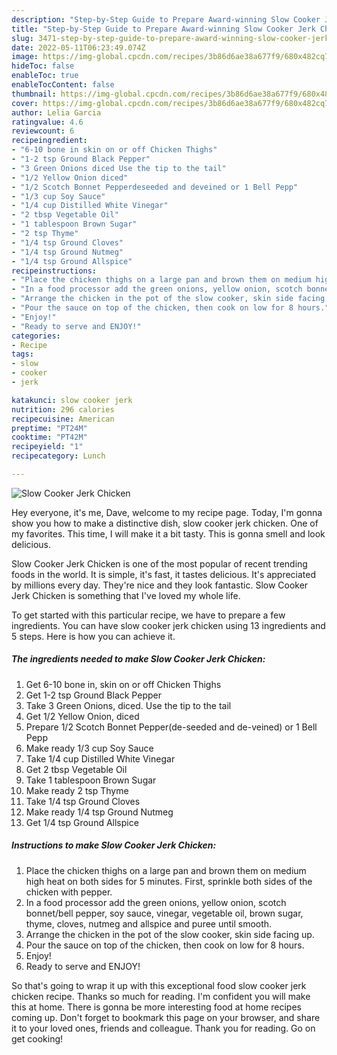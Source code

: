 ```yaml
---
description: "Step-by-Step Guide to Prepare Award-winning Slow Cooker Jerk Chicken"
title: "Step-by-Step Guide to Prepare Award-winning Slow Cooker Jerk Chicken"
slug: 3471-step-by-step-guide-to-prepare-award-winning-slow-cooker-jerk-chicken
date: 2022-05-11T06:23:49.074Z
image: https://img-global.cpcdn.com/recipes/3b86d6ae38a677f9/680x482cq70/slow-cooker-jerk-chicken-recipe-main-photo.jpg
hideToc: false
enableToc: true
enableTocContent: false
thumbnail: https://img-global.cpcdn.com/recipes/3b86d6ae38a677f9/680x482cq70/slow-cooker-jerk-chicken-recipe-main-photo.jpg
cover: https://img-global.cpcdn.com/recipes/3b86d6ae38a677f9/680x482cq70/slow-cooker-jerk-chicken-recipe-main-photo.jpg
author: Lelia Garcia
ratingvalue: 4.6
reviewcount: 6
recipeingredient:
- "6-10 bone in skin on or off Chicken Thighs"
- "1-2 tsp Ground Black Pepper"
- "3 Green Onions diced Use the tip to the tail"
- "1/2 Yellow Onion diced"
- "1/2 Scotch Bonnet Pepperdeseeded and deveined or 1 Bell Pepp"
- "1/3 cup Soy Sauce"
- "1/4 cup Distilled White Vinegar"
- "2 tbsp Vegetable Oil"
- "1 tablespoon Brown Sugar"
- "2 tsp Thyme"
- "1/4 tsp Ground Cloves"
- "1/4 tsp Ground Nutmeg"
- "1/4 tsp Ground Allspice"
recipeinstructions:
- "Place the chicken thighs on a large pan and brown them on medium high heat on both sides for 5 minutes. First, sprinkle both sides of the chicken with pepper."
- "In a food processor add the green onions, yellow onion, scotch bonnet/bell pepper, soy sauce, vinegar, vegetable oil, brown sugar, thyme, cloves, nutmeg and allspice and puree until smooth."
- "Arrange the chicken in the pot of the slow cooker, skin side facing up."
- "Pour the sauce on top of the chicken, then cook on low for 8 hours."
- "Enjoy!"
- "Ready to serve and ENJOY!"
categories:
- Recipe
tags:
- slow
- cooker
- jerk

katakunci: slow cooker jerk 
nutrition: 296 calories
recipecuisine: American
preptime: "PT24M"
cooktime: "PT42M"
recipeyield: "1"
recipecategory: Lunch

---
```



![Slow Cooker Jerk Chicken](https://img-global.cpcdn.com/recipes/3b86d6ae38a677f9/680x482cq70/slow-cooker-jerk-chicken-recipe-main-photo.jpg)

Hey everyone, it's me, Dave, welcome to my recipe page. Today, I'm gonna show you how to make a distinctive dish, slow cooker jerk chicken. One of my favorites. This time, I will make it a bit tasty. This is gonna smell and look delicious.



Slow Cooker Jerk Chicken is one of the most popular of recent trending foods in the world. It is simple, it's fast, it tastes delicious. It's appreciated by millions every day. They're nice and they look fantastic. Slow Cooker Jerk Chicken is something that I've loved my whole life.


To get started with this particular recipe, we have to prepare a few ingredients. You can have slow cooker jerk chicken using 13 ingredients and 5 steps. Here is how you can achieve it.

<!--inarticleads1-->

##### The ingredients needed to make Slow Cooker Jerk Chicken:

1. Get 6-10 bone in, skin on or off Chicken Thighs
1. Get 1-2 tsp Ground Black Pepper
1. Take 3 Green Onions, diced. Use the tip to the tail
1. Get 1/2 Yellow Onion, diced
1. Prepare 1/2 Scotch Bonnet Pepper(de-seeded and de-veined) or 1 Bell Pepp
1. Make ready 1/3 cup Soy Sauce
1. Take 1/4 cup Distilled White Vinegar
1. Get 2 tbsp Vegetable Oil
1. Take 1 tablespoon Brown Sugar
1. Make ready 2 tsp Thyme
1. Take 1/4 tsp Ground Cloves
1. Make ready 1/4 tsp Ground Nutmeg
1. Get 1/4 tsp Ground Allspice




<!--inarticleads2-->

##### Instructions to make Slow Cooker Jerk Chicken:

1. Place the chicken thighs on a large pan and brown them on medium high heat on both sides for 5 minutes. First, sprinkle both sides of the chicken with pepper.
1. In a food processor add the green onions, yellow onion, scotch bonnet/bell pepper, soy sauce, vinegar, vegetable oil, brown sugar, thyme, cloves, nutmeg and allspice and puree until smooth.
1. Arrange the chicken in the pot of the slow cooker, skin side facing up.
1. Pour the sauce on top of the chicken, then cook on low for 8 hours.
1. Enjoy!
1. Ready to serve and ENJOY!



So that's going to wrap it up with this exceptional food slow cooker jerk chicken recipe. Thanks so much for reading. I'm confident you will make this at home. There is gonna be more interesting food at home recipes coming up. Don't forget to bookmark this page on your browser, and share it to your loved ones, friends and colleague. Thank you for reading. Go on get cooking!
